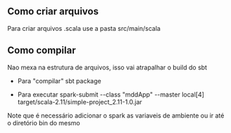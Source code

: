 ## Como criar arquivos
Para criar arquivos .scala use a pasta src/main/scala

## Como compilar
Nao mexa na estrutura de arquivos, isso vai atrapalhar o build do sbt
* Para "compilar"
	sbt package

* Para executar 
	spark-submit --class "mddApp" --master local[4] target/scala-2.11/simple-project_2.11-1.0.jar

Note que é necessário adicionar o spark as variaveis de ambiente ou ir até o diretório bin do mesmo


